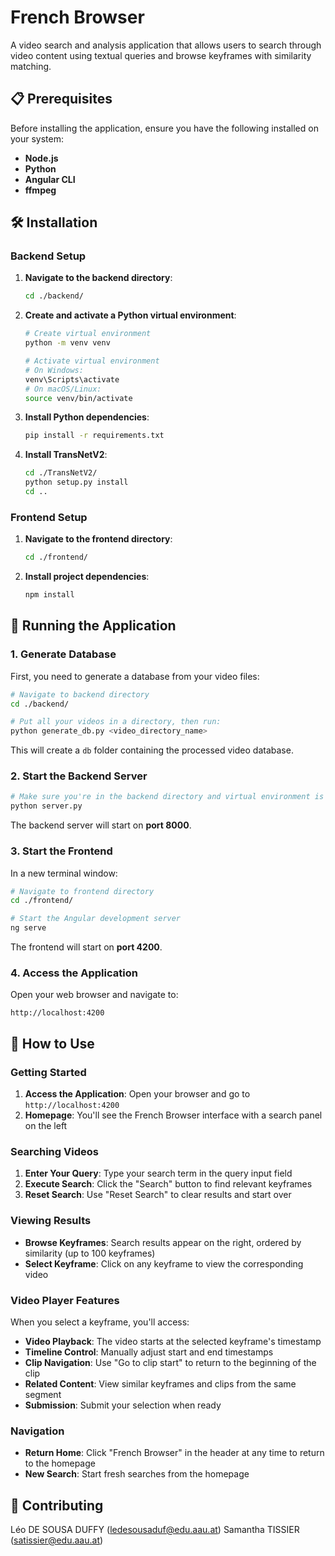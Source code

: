 # French Browser

A video search and analysis application that allows users to search through video content using textual queries and browse keyframes with similarity matching.

## 📋 Prerequisites

Before installing the application, ensure you have the following installed on your system:

- **Node.js**
- **Python**
- **Angular CLI**
- **ffmpeg**

## 🛠️ Installation

### Backend Setup

1. **Navigate to the backend directory**:
   ```bash
   cd ./backend/
   ```

2. **Create and activate a Python virtual environment**:
   ```bash
   # Create virtual environment
   python -m venv venv
   
   # Activate virtual environment
   # On Windows:
   venv\Scripts\activate
   # On macOS/Linux:
   source venv/bin/activate
   ```

3. **Install Python dependencies**:
   ```bash
   pip install -r requirements.txt
   ```

4. **Install TransNetV2**:
   ```bash
   cd ./TransNetV2/
   python setup.py install
   cd ..
   ```

### Frontend Setup

1. **Navigate to the frontend directory**:
   ```bash
   cd ./frontend/
   ```

2. **Install project dependencies**:
   ```bash
   npm install
   ```

## 🚀 Running the Application

### 1. Generate Database

First, you need to generate a database from your video files:

```bash
# Navigate to backend directory
cd ./backend/

# Put all your videos in a directory, then run:
python generate_db.py <video_directory_name>
```

This will create a `db` folder containing the processed video database.

### 2. Start the Backend Server

```bash
# Make sure you're in the backend directory and virtual environment is activated
python server.py
```

The backend server will start on **port 8000**.

### 3. Start the Frontend

In a new terminal window:

```bash
# Navigate to frontend directory
cd ./frontend/

# Start the Angular development server
ng serve
```

The frontend will start on **port 4200**.

### 4. Access the Application

Open your web browser and navigate to:
```
http://localhost:4200
```

## 📖 How to Use

### Getting Started

1. **Access the Application**: Open your browser and go to `http://localhost:4200`
2. **Homepage**: You'll see the French Browser interface with a search panel on the left

### Searching Videos

1. **Enter Your Query**: Type your search term in the query input field
2. **Execute Search**: Click the "Search" button to find relevant keyframes
3. **Reset Search**: Use "Reset Search" to clear results and start over

### Viewing Results

- **Browse Keyframes**: Search results appear on the right, ordered by similarity (up to 100 keyframes)
- **Select Keyframe**: Click on any keyframe to view the corresponding video

### Video Player Features

When you select a keyframe, you'll access:

- **Video Playback**: The video starts at the selected keyframe's timestamp
- **Timeline Control**: Manually adjust start and end timestamps
- **Clip Navigation**: Use "Go to clip start" to return to the beginning of the clip
- **Related Content**: View similar keyframes and clips from the same segment
- **Submission**: Submit your selection when ready

### Navigation

- **Return Home**: Click "French Browser" in the header at any time to return to the homepage
- **New Search**: Start fresh searches from the homepage

## 🤝 Contributing

Léo DE SOUSA DUFFY (ledesousaduf@edu.aau.at)
Samantha TISSIER (satissier@edu.aau.at)